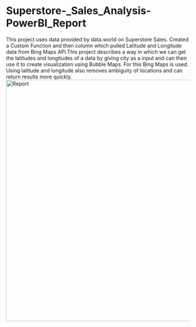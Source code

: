 # Superstore-_Sales_Analysis-PowerBI_Report
This project uses data provided by data.world on Superstore Sales. Created a Custom Function and then column which pulled Latitude and Longitude data from Bing Maps API.This project describes a way in which we can get the latitudes and longitudes of a data by giving city as a input and can then use it to create visualization using Bubble Maps. For this Bing Maps is used. Using latitude and longitude also removes ambiguity of locations and can return results more quickly.
<img width="660" alt="Report" src="https://github.com/AniketP04/Superstore-_Sales_Analysis-PowerBI_Report/assets/128228805/04275659-79e2-405d-bc20-cb486b3dcc49">
